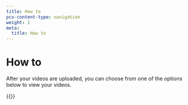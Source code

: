 ```yaml
---
title: How to
pcx-content-type: navigation
weight: 1
meta:
  title: How to
---
```


# How to

After your videos are uploaded, you can choose from one of the options below to view your videos.

{{<directory-listing>}}